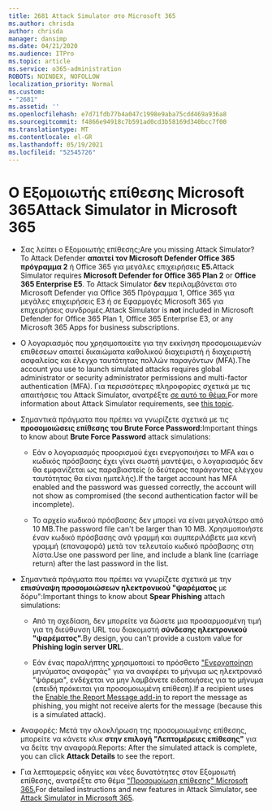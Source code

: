 ```yaml
---
title: 2681 Attack Simulator στο Microsoft 365
ms.author: chrisda
author: chrisda
manager: dansimp
ms.date: 04/21/2020
ms.audience: ITPro
ms.topic: article
ms.service: o365-administration
ROBOTS: NOINDEX, NOFOLLOW
localization_priority: Normal
ms.custom:
- "2681"
ms.assetid: ''
ms.openlocfilehash: e7d71fdb77b4a047c1998e9aba75cdd469a936a8
ms.sourcegitcommit: f4866e94918c7b591ad0cd3b58169d340bcc7f00
ms.translationtype: MT
ms.contentlocale: el-GR
ms.lasthandoff: 05/19/2021
ms.locfileid: "52545726"
---
```

# <a name="attack-simulator-in-microsoft-365"></a><span data-ttu-id="42b95-102">Ο Εξομοιωτής επίθεσης Microsoft 365</span><span class="sxs-lookup"><span data-stu-id="42b95-102">Attack Simulator in Microsoft 365</span></span>

- <span data-ttu-id="42b95-103">Σας λείπει ο Εξομοιωτής επίθεσης;</span><span class="sxs-lookup"><span data-stu-id="42b95-103">Are you missing Attack Simulator?</span></span> <span data-ttu-id="42b95-104">Το Attack Defender **απαιτεί τον Microsoft Defender Office 365 πρόγραμμα 2** ή Office 365 για μεγάλες επιχειρήσεις **E5.**</span><span class="sxs-lookup"><span data-stu-id="42b95-104">Attack Simulator requires **Microsoft Defender for Office 365 Plan 2** or **Office 365 Enterprise E5**.</span></span> <span data-ttu-id="42b95-105">Το Attack Simulator **δεν** περιλαμβάνεται στο Microsoft Defender για Office 365 Πρόγραμμα 1, Office 365 για μεγάλες επιχειρήσεις E3 ή σε Εφαρμογές Microsoft 365 για επιχειρήσεις συνδρομές.</span><span class="sxs-lookup"><span data-stu-id="42b95-105">Attack Simulator is **not** included in Microsoft Defender for Office 365 Plan 1, Office 365 Enterprise E3, or any Microsoft 365 Apps for business subscriptions.</span></span>

- <span data-ttu-id="42b95-106">Ο λογαριασμός που χρησιμοποιείτε για την εκκίνηση προσομοιωμενών επιθέσεων απαιτεί δικαιώματα καθολικού διαχειριστή ή διαχειριστή ασφαλείας και έλεγχο ταυτότητας πολλών παραγόντων (MFA).</span><span class="sxs-lookup"><span data-stu-id="42b95-106">The account you use to launch simulated attacks requires global administrator or security administrator permissions and multi-factor authentication (MFA).</span></span> <span data-ttu-id="42b95-107">Για περισσότερες πληροφορίες σχετικά με τις απαιτήσεις του Attack Simulator, ανατρέξτε [σε αυτό το θέμα.](/microsoft-365/security/office-365-security/attack-simulator)</span><span class="sxs-lookup"><span data-stu-id="42b95-107">For more information about Attack Simulator requirements, see [this topic](/microsoft-365/security/office-365-security/attack-simulator).</span></span>

- <span data-ttu-id="42b95-108">Σημαντικά πράγματα που πρέπει να γνωρίζετε σχετικά με τις **προσομοιώσεις επίθεσης του Brute Force Password:**</span><span class="sxs-lookup"><span data-stu-id="42b95-108">Important things to know about **Brute Force Password** attack simulations:</span></span>

  - <span data-ttu-id="42b95-109">Εάν ο λογαριασμός προορισμού έχει ενεργοποιήσει το MFA και ο κωδικός πρόσβασης έχει γίνει σωστή μαντέψει, ο λογαριασμός δεν θα εμφανίζεται ως παραβιαστείς (ο δεύτερος παράγοντας ελέγχου ταυτότητας θα είναι ημιτελής).</span><span class="sxs-lookup"><span data-stu-id="42b95-109">If the target account has MFA enabled and the password was guessed correctly, the account will not show as compromised (the second authentication factor will be incomplete).</span></span>

  - <span data-ttu-id="42b95-110">Το αρχείο κωδικού πρόσβασης δεν μπορεί να είναι μεγαλύτερο από 10 MB.</span><span class="sxs-lookup"><span data-stu-id="42b95-110">The password file can't be larger than 10 MB.</span></span> <span data-ttu-id="42b95-111">Χρησιμοποιήστε έναν κωδικό πρόσβασης ανά γραμμή και συμπεριλάβετε μια κενή γραμμή (επαναφορά) μετά τον τελευταίο κωδικό πρόσβασης στη λίστα.</span><span class="sxs-lookup"><span data-stu-id="42b95-111">Use one password per line, and include a blank line (carriage return) after the last password in the list.</span></span>

- <span data-ttu-id="42b95-112">Σημαντικά πράγματα που πρέπει να γνωρίζετε σχετικά με την **επισύναψη προσομοιώσεων ηλεκτρονικού "ψαρέματος** με δόρυ":</span><span class="sxs-lookup"><span data-stu-id="42b95-112">Important things to know about **Spear Phishing** attach simulations:</span></span>

  - <span data-ttu-id="42b95-113">Από τη σχεδίαση, δεν μπορείτε να δώσετε μια προσαρμοσμένη τιμή για τη διεύθυνση URL του διακομιστή **σύνδεσης ηλεκτρονικού "ψαρέματος".**</span><span class="sxs-lookup"><span data-stu-id="42b95-113">By design, you can't provide a custom value for **Phishing login server URL**.</span></span>

  - <span data-ttu-id="42b95-114">Εάν ένας παραλήπτης χρησιμοποιεί το πρόσθετο ["Ενεργοποίηση](/microsoft-365/security/office-365-security/enable-the-report-message-add-in) μηνύματος αναφοράς" για να αναφέρει το μήνυμα ως ηλεκτρονικό "ψάρεμα", ενδέχεται να μην λαμβάνετε ειδοποιήσεις για το μήνυμα (επειδή πρόκειται για προσομοιωμένη επίθεση).</span><span class="sxs-lookup"><span data-stu-id="42b95-114">If a recipient uses the [Enable the Report Message add-in](/microsoft-365/security/office-365-security/enable-the-report-message-add-in) to report the message as phishing, you might not receive alerts for the message (because this is a simulated attack).</span></span>

- <span data-ttu-id="42b95-115">Αναφορές: Μετά την ολοκλήρωση της προσομοιωμένης επίθεσης, μπορείτε να κάνετε κλικ **στην επιλογή "Λεπτομέρειες επίθεσης"** για να δείτε την αναφορά.</span><span class="sxs-lookup"><span data-stu-id="42b95-115">Reports: After the simulated attack is complete, you can click **Attack Details** to see the report.</span></span>

- <span data-ttu-id="42b95-116">Για λεπτομερείς οδηγίες και νέες δυνατότητες στον Εξομοιωτή επίθεσης, ανατρέξτε στο θέμα ["Προσομοίωση επίθεσης" Microsoft 365.](/microsoft-365/security/office-365-security/attack-simulator)</span><span class="sxs-lookup"><span data-stu-id="42b95-116">For detailed instructions and new features in Attack Simulator, see [Attack Simulator in Microsoft 365](/microsoft-365/security/office-365-security/attack-simulator).</span></span>
